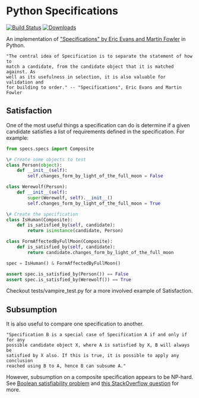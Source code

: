 # Python Specifications
[![Build Status](https://secure.travis-ci.org/dalanhurst/python-specifications.png)](http://travis-ci.org/dalanhurst/python-specifications)
[![Downloads](https://pypip.in/v/recall/badge.png)](https://crate.io/packages/recall)

An implementation of ["Specifications" by Eric Evans and Martin Fowler](http://www.martinfowler.com/apsupp/spec.pdf) in Python.

    "The central idea of Specification is to separate the statement of how to
    match a candidate, from the candidate object that it is matched against. As
    well as its usefulness in selection, it is also valuable for validation and
    for building to order." -- "Specifications", Eric Evans and Martin Fowler

## Satisfaction
One of the most useful things a specification can do is determine if a given
candidate satisfies a list of requirements defined in the specification. For
example:

```python
from specs.specs import Composite

\# Create some objects to test
class Person(object):
    def __init__(self):
        self.changes_form_by_light_of_the_full_moon = False

class Werewolf(Person):
    def __init__(self):
        super(Werewolf, self).__init__()
        self.changes_form_by_light_of_the_full_moon = True

\# Create the specification
class IsHuman(Composite):
    def is_satisfied_by(self, candidate):
        return isinstance(candidate, Person)

class FormAffectedByFullMoon(Composite):
    def is_satisfied_by(self, candidate):
        return candidate.changes_form_by_light_of_the_full_moon

spec = IsHuman() & FormAffectedByFullMoon()

assert spec.is_satisfied_by(Person()) == False
assert spec.is_satisfied_by(Werewolf()) == True
```

Checkout tests/vampire_test.py for a more involved example of Satisfaction.

## Subsumption
It is also useful to compare one specification to another.

    "Specification B is a special case of Specification A if and only if for any
    possible candidate object X, where A is satisfied by X, B will always be
    satisfied by X also. If this is true, it is possible to apply any conclusion
    reached using B to A, hence B can subsume A."

However, subsumption on a composite specification appears to be NP-hard. See
[Boolean satisfiability problem](http://en.wikipedia.org/wiki/Boolean_satisfiability_problem)
and [this StackOverflow question](http://stackoverflow.com/questions/13713664/extending-linq-based-specification-pattern-to-implement-subsumption)
for more.
